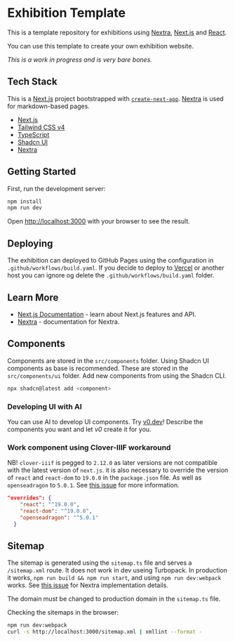 # Exhibition Template

This is a template repository for exhibitions using [Nextra](https://nextra.site), [Next.js](https://nextjs.org) and [React](https://react.dev).

You can use this template to create your own exhibition website.

*This is a work in progress and is very bare bones.*

## Tech Stack

This is a [Next.js](https://nextjs.org) project bootstrapped with [`create-next-app`](https://nextjs.org/docs/app/api-reference/cli/create-next-app). [Nextra](https://nextra.site) is used for markdown-based pages.

- [Next.js](https://nextjs.org)
- [Tailwind CSS v4](https://tailwindcss.com)
- [TypeScript](https://www.typescriptlang.org)
- [Shadcn UI](https://ui.shadcn.com)
- [Nextra](https://nextra.site)

## Getting Started

First, run the development server:

```bash
npm install
npm run dev
```

Open [http://localhost:3000](http://localhost:3000) with your browser to see the result.

## Deploying

The exhibition can deployed to GitHub Pages using the configuration in `.github/workflows/build.yaml`. If you decide to deploy to [Vercel](https://vercel.com) or another host you can ignore og delete the `.github/workflows/build.yaml` folder.

## Learn More

- [Next.js Documentation](https://nextjs.org/docs) - learn about Next.js features and API.
- [Nextra](https://nextra.site/) - documentation for Nextra.

## Components

Components are stored in the `src/components` folder. Using Shadcn UI components as base is recommended. These are stored in the `src/components/ui` folder. Add new components from using the Shadcn CLI.

```bash
npx shadcn@latest add <component>
```

### Developing UI with AI

You can use AI to develop UI components. Try [v0.dev](https.//v0.dev)! Describe the components you want and let _v0_ create it for you. 

### Work component using Clover-IIIF workaround

NB! `clover-iiif` is pegged to `2.12.0` as later versions are not compatible with the latest version of `next.js`. it is also necessary  to override the version of `react` and `react-dom` to `19.0.0` in the `package.json` file. As well as `openseadragon` to `5.0.1`. See [this issue](https://github.com/samvera-labs/clover-iiif/issues/291) for more information.

```json
"overrides": {
    "react": "^19.0.0",
    "react-dom": "^19.0.0",
    "openseadragon": "^5.0.1"
  }
```

## Sitemap

The sitemap is generated using the `sitemap.ts` file and serves a `/sitemap.xml` route. It does not work in dev useing Turbopack. In production it works, `npm run build && npm run start`, and using `npm run dev:webpack` works. See [this issue](https://github.com/shuding/nextra/issues/4274) for Nextra implementation details.

The domain must be changed to production domain in the `sitemap.ts` file.

Checking the sitemaps in the browser:

```bash
npm run dev:webpack
curl -s http://localhost:3000/sitemap.xml | xmllint --format -
```